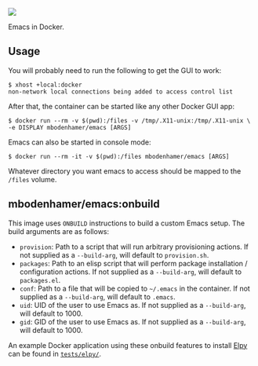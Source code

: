[![](https://travis-ci.org/mbodenhamer/docker-emacs.svg?branch=master)](https://travis-ci.org/mbodenhamer/docker-emacs)

Emacs in Docker.

Usage
-----

You will probably need to run the following to get the GUI to work:

    $ xhost +local:docker
    non-network local connections being added to access control list


After that, the container can be started like any other Docker GUI app:

    $ docker run --rm -v $(pwd):/files -v /tmp/.X11-unix:/tmp/.X11-unix \
	-e DISPLAY mbodenhamer/emacs [ARGS]


Emacs can also be started in console mode:

    $ docker run --rm -it -v $(pwd):/files mbodenhamer/emacs [ARGS]


Whatever directory you want emacs to access should be mapped to the `/files` volume.


mbodenhamer/emacs:onbuild
-------------------------

This image uses `ONBUILD` instructions to build a custom Emacs setup. The build arguments are as follows:

* `provision`: Path to a script that will run arbitrary provisioning actions. If not supplied as a `--build-arg`, will default to `provision.sh`.
* `packages`: Path to an elisp script that will perform package installation / configuration actions. If not supplied as a `--build-arg`, will default to `packages.el`.
* `conf`: Path to a file that will be copied to `~/.emacs` in the container. If not supplied as a `--build-arg`, will default to `.emacs`.
* `uid`: UID of the user to use Emacs as. If not supplied as a `--build-arg`, will default to 1000.
* `gid`: GID of the user to use Emacs as. If not supplied as a `--build-arg`, will default to 1000.


An example Docker application using these onbuild features to install [Elpy](https://github.com/jorgenschaefer/elpy) can be found in [`tests/elpy/`](https://github.com/mbodenhamer/docker-emacs/tree/onbuild/tests/elpy).
